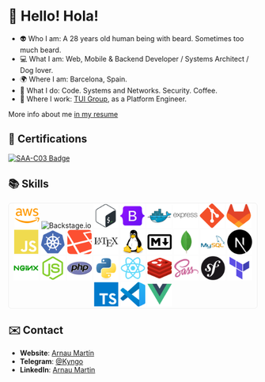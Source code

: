 # 👋 Hello! Hola!

- 👽 Who I am: A 28 years old human being with beard. Sometimes too much beard.
- 💻 What I am: Web, Mobile & Backend Developer / Systems Architect / Dog lover.
- 🌍 Where I am: Barcelona, Spain.
- 🤔 What I do: Code. Systems and Networks. Security. Coffee.
- 🏢 Where I work: [TUI Group]([https://tui.com](https://www.tuigroup.com/en-en)), as a Platform Engineer.

More info about me [in my resume](https://github.com/Kyngo/Resume/releases/latest)

## 🏅 Certifications

<a href="https://www.credly.com/badges/ccca487d-0b94-4c05-b928-d82aede0ae96/public_url" target="_blank">
  <img alt="SAA-C03 Badge" src="https://images.credly.com/images/0e284c3f-5164-4b21-8660-0d84737941bc/image.png" width="200" height="200" />
</a>

## 📚 Skills

<div align="center" style="border:1px solid #eeeeee;border-radius:6px;">
  <img alt="AWS" width="50" height="50" src="https://raw.githubusercontent.com/devicons/devicon/v2.15.1/icons/amazonwebservices/amazonwebservices-plain-wordmark.svg" />
  <img alt="Backstage.io" width="50" height="50" src="https://assets.website-files.com/6194c620b350c4056027fac7/61f935c830906d7187956a15_Group%2037750.png" />
  <img alt="Bash" width="50" height="50" src="https://raw.githubusercontent.com/devicons/devicon/v2.15.1/icons/bash/bash-original.svg" />
  <img alt="Bootstrap" width="50" height="50" src="https://raw.githubusercontent.com/devicons/devicon/v2.15.1/icons/bootstrap/bootstrap-original.svg" />
  <img alt="Docker" width="50" height="50" src="https://raw.githubusercontent.com/devicons/devicon/v2.15.1/icons/docker/docker-original.svg" />
  <img alt="Express.js" width="50" height="50" src="https://raw.githubusercontent.com/devicons/devicon/v2.15.1/icons/express/express-original-wordmark.svg" />
  <img alt="Git" width="50" height="50" src="https://raw.githubusercontent.com/devicons/devicon/v2.15.1/icons/git/git-original.svg" />
  <img alt="GitLab" width="50" height="50" src="https://github.com/devicons/devicon/raw/v2.15.1/icons/gitlab/gitlab-original.svg" />
  <img alt="JavaScript" width="50" height="50" src="https://raw.githubusercontent.com/devicons/devicon/v2.15.1/icons/javascript/javascript-plain.svg" />
  <img alt="Kubernetes" width="50" height="50" src="https://raw.githubusercontent.com/devicons/devicon/v2.15.1/icons/kubernetes/kubernetes-plain.svg" />
  <img alt="Laravel" width="50" height="50" src="https://raw.githubusercontent.com/devicons/devicon/v2.15.1/icons/laravel/laravel-plain.svg" />
  <img alt="LaTeX" width="50" height="50" src="https://raw.githubusercontent.com/devicons/devicon/v2.15.1/icons/latex/latex-original.svg" />
  <img alt="Linux" width="50" height="50" src="https://raw.githubusercontent.com/devicons/devicon/v2.15.1/icons/linux/linux-original.svg" />
  <img alt="Markdown" width="50" height="50" src="https://raw.githubusercontent.com/devicons/devicon/v2.15.1/icons/markdown/markdown-original.svg" />
  <img alt="MongoDB" width="50" height="50" src="https://raw.githubusercontent.com/devicons/devicon/v2.15.1/icons/mongodb/mongodb-original.svg" />
  <img alt="MySQL" width="50" height="50" src="https://raw.githubusercontent.com/devicons/devicon/v2.15.1/icons/mysql/mysql-original-wordmark.svg" />
  <img alt="Next.js" width="50" height="50" src="https://raw.githubusercontent.com/devicons/devicon/v2.15.1/icons/nextjs/nextjs-original.svg" />
  <img alt="Nginx" width="50" height="50" src="https://raw.githubusercontent.com/devicons/devicon/v2.15.1/icons/nginx/nginx-original.svg" />
  <img alt="Node.js" width="50" height="50" src="https://raw.githubusercontent.com/devicons/devicon/v2.15.1/icons/nodejs/nodejs-original.svg" />
  <img alt="PHP" width="50" height="50" src="https://raw.githubusercontent.com/devicons/devicon/v2.15.1/icons/php/php-original.svg" />
  <img alt="Python" width="50" height="50" src="https://raw.githubusercontent.com/devicons/devicon/v2.15.1/icons/python/python-original.svg" />
  <img alt="React" width="50" height="50" src="https://raw.githubusercontent.com/devicons/devicon/v2.15.1/icons/react/react-original.svg" />
  <img alt="Redis" width="50" height="50" src="https://raw.githubusercontent.com/devicons/devicon/v2.15.1/icons/redis/redis-original.svg" />
  <img alt="Sass" width="50" height="50" src="https://raw.githubusercontent.com/devicons/devicon/v2.15.1/icons/sass/sass-original.svg" />
  <img alt="Symfony" width="50" height="50" src="https://raw.githubusercontent.com/devicons/devicon/v2.15.1/icons/symfony/symfony-original.svg" />
  <img alt="Terraform" width="50" height="50" src="https://raw.githubusercontent.com/devicons/devicon/v2.15.1/icons/terraform/terraform-original.svg" />
  <img alt="TypeScript" width="50" height="50" src="https://raw.githubusercontent.com/devicons/devicon/v2.15.1/icons/typescript/typescript-original.svg" />
  <img alt="Visual Studio Code" width="50" height="50" src="https://raw.githubusercontent.com/devicons/devicon/v2.15.1/icons/vscode/vscode-original.svg" />
  <img alt="Vue.js" width="50" height="50" src="https://raw.githubusercontent.com/devicons/devicon/v2.15.1/icons/vuejs/vuejs-original.svg" />
</div>

## ✉️ Contact

- **Website**: [Arnau Martín](https://arnaumart.in)
- **Telegram**: [@Kyngo](https://t.me/kyngo)
- **LinkedIn**: [Arnau Martin](https://www.linkedin.com/in/arnaumartin/)
